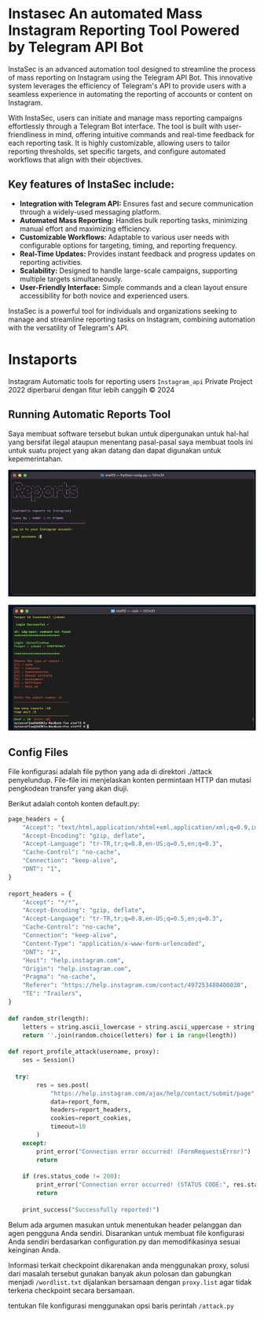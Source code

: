 # Instasec An automated Mass Instagram Reporting Tool Powered by Telegram API Bot
InstaSec is an advanced automation tool designed to streamline the process of mass reporting on Instagram using the Telegram API Bot. This innovative system leverages the efficiency of Telegram's API to provide users with a seamless experience in automating the reporting of accounts or content on Instagram.

With InstaSec, users can initiate and manage mass reporting campaigns effortlessly through a Telegram Bot interface. The tool is built with user-friendliness in mind, offering intuitive commands and real-time feedback for each reporting task. It is highly customizable, allowing users to tailor reporting thresholds, set specific targets, and configure automated workflows that align with their objectives.

## Key features of InstaSec include:
 * **Integration with Telegram API:** Ensures fast and secure communication through a widely-used messaging platform.
 * **Automated Mass Reporting:** Handles bulk reporting tasks, minimizing manual effort and maximizing efficiency.
 * **Customizable Workflows:** Adaptable to various user needs with configurable options for targeting, timing, and reporting frequency.
 * **Real-Time Updates:** Provides instant feedback and progress updates on reporting activities.
 * **Scalability:** Designed to handle large-scale campaigns, supporting multiple targets simultaneously.
 * **User-Friendly Interface:** Simple commands and a clean layout ensure accessibility for both novice and experienced users.

InstaSec is a powerful tool for individuals and organizations seeking to manage and streamline reporting tasks on Instagram, combining automation with the versatility of Telegram's API.

# Instaports   
Instagram Automatic tools for reporting users ``Instagram_api`` Private Project 2022 diperbarui dengan fitur lebih canggih © 2024
      
## Running Automatic Reports Tool   
Saya membuat software tersebut bukan untuk dipergunakan untuk hal-hal yang bersifat ilegal ataupun menentang pasal-pasal
saya membuat tools ini untuk suatu project yang akan datang dan dapat digunakan untuk kepemerintahan.  
   
![screenshot](img/proof.png)           
   

![screenshot](img/proof2.png)   

## Config Files
File konfigurasi adalah file python yang ada di direktori ./attack penyelundup. File-file ini menjelaskan konten permintaan HTTP dan mutasi pengkodean transfer yang akan diuji.


Berikut adalah contoh konten default.py:
```python
page_headers = {
    "Accept": "text/html,application/xhtml+xml,application/xml;q=0.9,image/webp,*/*;q=0.8",
    "Accept-Encoding": "gzip, deflate",
    "Accept-Language": "tr-TR,tr;q=0.8,en-US;q=0.5,en;q=0.3",
    "Cache-Control": "no-cache",
    "Connection": "keep-alive",
    "DNT": "1", 
}  

report_headers = {
    "Accept": "*/*",
    "Accept-Encoding": "gzip, deflate",
    "Accept-Language": "tr-TR,tr;q=0.8,en-US;q=0.5,en;q=0.3",
    "Cache-Control": "no-cache",
    "Connection": "keep-alive",
    "Content-Type": "application/x-www-form-urlencoded",
    "DNT": "1", 
    "Host": "help.instagram.com",
    "Origin": "help.instagram.com", 
    "Pragma": "no-cache",
    "Referer": "https://help.instagram.com/contact/497253480400030",
    "TE": "Trailers",
}

def random_str(length):
    letters = string.ascii_lowercase + string.ascii_uppercase + string.digits
    return ''.join(random.choice(letters) for i in range(length))

def report_profile_attack(username, proxy):
    ses = Session()
    
  try:
        res = ses.post(
            "https://help.instagram.com/ajax/help/contact/submit/page",
            data=report_form,
            headers=report_headers,
            cookies=report_cookies,
            timeout=10
        )
    except:
        print_error("Connection error occurred! (FormRequestsError)")
        return
    
    if (res.status_code != 200):
        print_error("Connection error occurred! (STATUS CODE:", res.status_code, ")")
        return
    
    print_success("Successfully reported!") 
```
Belum ada argumen masukan untuk menentukan header pelanggan dan agen pengguna Anda sendiri. Disarankan untuk membuat file konfigurasi Anda sendiri berdasarkan configuration.py dan memodifikasinya sesuai keinginan Anda.

Informasi terkait checkpoint dikarenakan anda menggunakan proxy, solusi dari masalah tersebut gunakan banyak akun polosan dan gabungkan menjadi ``/wordlist.txt`` dijalankan bersamaan dengan ``proxy.list`` agar tidak terkena checkpoint secara bersamaan.
  
tentukan file konfigurasi menggunakan opsi baris perintah ``/attack.py`` 
 
